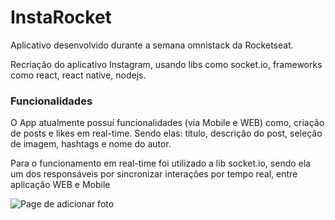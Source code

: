 # InstaRocket
Aplicativo desenvolvido durante a semana omnistack da Rocketseat.

Recriação do aplicativo Instagram, usando libs como socket.io, frameworks como react, react native, nodejs.

<h3> Funcionalidades </h3>
O App atualmente possuí funcionalidades (via Mobile e WEB) como, criação de posts e likes em real-time. Sendo elas: título, descrição do post, seleção de imagem, hashtags e nome do autor.

Para o funcionamento em real-time foi utilizado a lib socket.io, sendo ela um dos responsáveis por sincronizar interações por tempo real, entre aplicação WEB e Mobile

![Page de adicionar foto](https://i.imgur.com/LD6tQKi.png)
